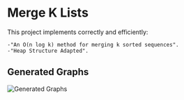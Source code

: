 # Merge K Lists
This project implements correctly and efficiently:
```
-"An O(n log k) method for merging k sorted sequences".
-"Heap Structure Adapted".
```

## Generated Graphs
![Generated Graphs](https://user-images.githubusercontent.com/56603839/226360022-cfa91725-47de-4e00-b842-825773b63ac6.png)
